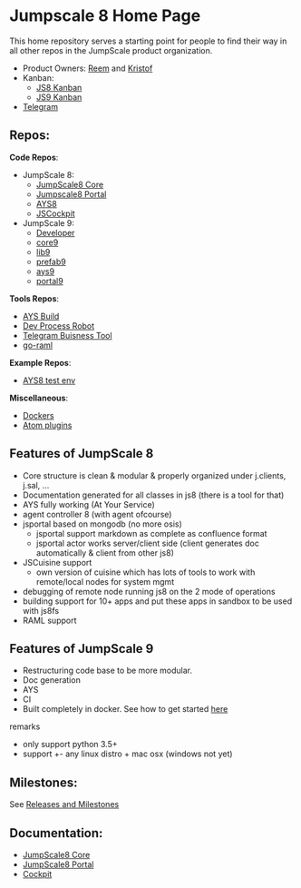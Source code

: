 # Jumpscale 8 Home Page

This home repository serves a starting point for people to find their way in all other repos in the JumpScale product organization.

- Product Owners: [Reem](https://github.com/rkhamis) and [Kristof](https://github.com/despiegk)
- Kanban:
  - [JS8 Kanban](https://waffle.io/Jumpscale/home?milestone=8.2.0)
  - [JS9 Kanban](https://waffle.io/Jumpscale/home?source=Jumpscale%2Fays9,Jumpscale%2Fcore9,Jumpscale%2Fdeveloper,Jumpscale%2Flib9,Jumpscale%2Fportal9,Jumpscale%2Fprefab9)
- [Telegram](https://telegram.me/joinchat/Bb0WhAmxj5ZMhK2MZ7m2OQ)


## Repos:
**Code Repos**:
- JumpScale 8:
  - [JumpScale8 Core](https://github.com/Jumpscale/jumpscale_core8)
  - [Jumpscale8 Portal](https://github.com/Jumpscale/jumpscale_portal8)
  - [AYS8](https://github.com/Jumpscale/ays_jumpscale8)
  - [JSCockpit](https://github.com/Jumpscale/jscockpit)
- JumpScale 9:
  - [Developer](https://github.com/Jumpscale/developer)
  - [core9](https://github.com/Jumpscale/core9)
  - [lib9](https://github.com/Jumpscale/lib9)
  - [prefab9](https://github.com/Jumpscale/prefab9)
  - [ays9](https://github.com/Jumpscale/ays9)
  - [portal9](https://github.com/Jumpscale/portal9)

**Tools Repos**:
- [AYS Build](https://github.com/Jumpscale/ays_build)
- [Dev Process Robot](https://github.com/Jumpscale/ays_gig_github_dev_process)
- [Telegram Buisness Tool](https://github.com/Jumpscale/telegram_biztool)
- [go-raml](https://github.com/Jumpscale/go-raml)

**Example Repos**:
- [AYS8 test env](https://github.com/Jumpscale/jumpscale_ays8_testenv)

**Miscellaneous**:
- [Dockers](https://github.com/Jumpscale/dockers)
- [Atom plugins](https://github.com/Jumpscale/atom_plugins)


## Features of JumpScale 8
- Core structure is clean & modular & properly organized under j.clients, j.sal, ...
- Documentation generated for all classes in js8 (there is a tool for that)
- AYS fully working (At Your Service)
- agent controller 8 (with agent ofcourse)
- jsportal based on mongodb (no more osis)
  - jsportal support markdown as complete as confluence format
  - jsportal actor works server/client side (client generates doc automatically & client from other js8)
- JSCuisine support
  - own version of cuisine which has lots of tools to work with remote/local nodes for system mgmt
- debugging of remote node running js8 on the 2 mode of operations
- building support for 10+ apps and put these apps in sandbox to be used with js8fs
- RAML support

## Features of JumpScale 9
- Restructuring code base to be more modular.
- Doc generation
- AYS
- CI
- Built completely in docker. See how to get started [here](https://github.com/Jumpscale/developer)

remarks
- only support python 3.5+
- support +- any linux distro + mac osx (windows not yet)

## Milestones:
  See [Releases and Milestones](https://github.com/Jumpscale/home/blob/master/roadmap.md)
  
## Documentation:

- [JumpScale8 Core](https://gig.gitbooks.io/jumpscale-core8/content/)
- [JumpScale8 Portal](https://gig.gitbooks.io/jumpscale-portal8/content/)
- [Cockpit](https://gig.gitbooks.io/cockpit/content/)
